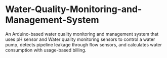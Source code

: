 # Water-Quality-Monitoring-and-Management-System
An Arduino-based water quality monitoring and management system that uses pH sensor and Water quality monitoring sensors to control a water pump, detects pipeline leakage through flow sensors, and calculates water consumption with usage-based billing.
